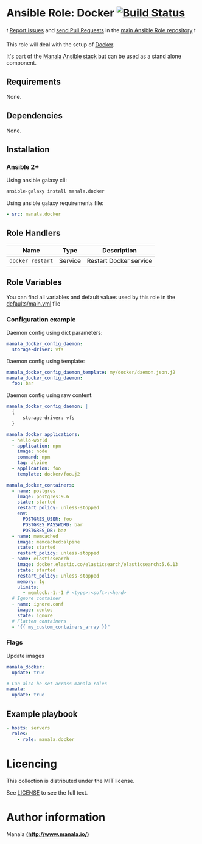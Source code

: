 # Ansible Role: Docker [![Build Status](https://travis-ci.org/manala/ansible-role-docker.svg?branch=master)](https://travis-ci.org/manala/ansible-role-docker)

:exclamation: [Report issues](https://github.com/manala/ansible-roles/issues) and [send Pull Requests](https://github.com/manala/ansible-roles/pulls) in the [main Ansible Role repository](https://github.com/manala/ansible-roles) :exclamation:

This role will deal with the setup of [Docker](https://www.docker.com/).

It's part of the [Manala Ansible stack](http://www.manala.io) but can be used as a stand alone component.

## Requirements

None.

## Dependencies

None.

## Installation

### Ansible 2+

Using ansible galaxy cli:

```bash
ansible-galaxy install manala.docker
```

Using ansible galaxy requirements file:

```yaml
- src: manala.docker
```

## Role Handlers

| Name             | Type    | Description            |
| ---------------- | ------- | ---------------------- |
| `docker restart` | Service | Restart Docker service |

## Role Variables

You can find all variables and default values used by this role in the [defaults/main.yml](./defaults/main.yml) file

### Configuration example

Daemon config using dict parameters:

```yaml
manala_docker_config_daemon:
  storage-driver: vfs
```

Daemon config using template:

```yaml
manala_docker_config_daemon_template: my/docker/daemon.json.j2
manala_docker_config_daemon:
  foo: bar
```

Daemon config using raw content:

```yaml
manala_docker_config_daemon: |
  {
      storage-driver: vfs
  }
```

```yaml
manala_docker_applications:
  - hello-world
  - application: npm
    image: node
    command: npm
    tag: alpine
  - application: foo
    template: docker/foo.j2

manala_docker_containers:
  - name: postgres
    image: postgres:9.6
    state: started
    restart_policy: unless-stopped
    env:
      POSTGRES_USER: foo
      POSTGRES_PASSWORD: bar
      POSTGRES_DB: baz
  - name: memcached
    image: memcached:alpine
    state: started
    restart_policy: unless-stopped
  - name: elasticsearch
    image: docker.elastic.co/elasticsearch/elasticsearch:5.6.13
    state: started
    restart_policy: unless-stopped
    memory: 1g
    ulimits:
      - memlock:-1:-1 # <type>:<soft>:<hard>
  # Ignore container
  - name: ignore.conf
    image: centos
    state: ignore
  # Flatten containers
  - "{{ my_custom_containers_array }}"
```

### Flags

Update images
```yaml
manala_docker:
  update: true

# Can also be set across manala roles
manala:
  update: true
```

## Example playbook

```yaml
- hosts: servers
  roles:
    - role: manala.docker
```

# Licencing

This collection is distributed under the MIT license.

See [LICENSE](https://opensource.org/licenses/MIT) to see the full text.

# Author information

Manala [**(http://www.manala.io/)**](http://www.manala.io)
